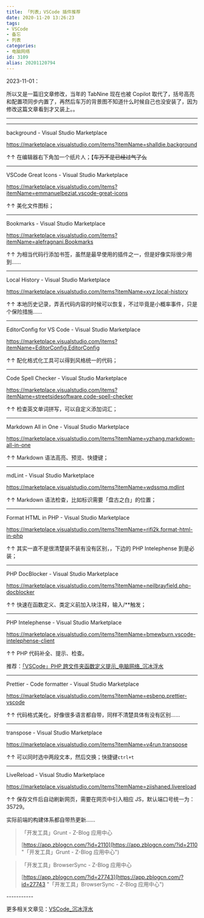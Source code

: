 ```yaml
---
title: 「列表」VSCode 插件推荐
date: 2020-11-20 13:26:23
tags:
- VSCode
- 备忘
- 列表
categories:
- 电脑网络
id: 3109
alias: 20201120794
---
```



2023-11-01：

所以又是一篇旧文章修改，当年的 TabNine 现在也被 Copilot 取代了，括号高亮和配置项同步内置了，再然后车万的背景图不知道什么时候自己也没安装了，因为修改这篇文章看到才又装上。。

----
----

background - Visual Studio Marketplace

https://marketplace.visualstudio.com/items?itemName=shalldie.background

↑↑ 在编辑器右下角加一个纸片人；【~~车万不是已经过气了么~~

----

VSCode Great Icons - Visual Studio Marketplace

https://marketplace.visualstudio.com/items?itemName=emmanuelbeziat.vscode-great-icons

↑↑ 美化文件图标；

----

Bookmarks - Visual Studio Marketplace

https://marketplace.visualstudio.com/items?itemName=alefragnani.Bookmarks

↑↑ 为相当代码行添加书签，虽然是最早使用的插件之一，但是好像实际很少用到……

----

Local History - Visual Studio Marketplace

https://marketplace.visualstudio.com/items?itemName=xyz.local-history

↑↑ 本地历史记录，弄丢代码内容的时候可以恢复，不过毕竟是小概率事件，只是个保险措施……

----

EditorConfig for VS Code - Visual Studio Marketplace

https://marketplace.visualstudio.com/items?itemName=EditorConfig.EditorConfig

↑↑ 配化格式化工具可以得到风格统一的代码；

----

Code Spell Checker - Visual Studio Marketplace

https://marketplace.visualstudio.com/items?itemName=streetsidesoftware.code-spell-checker


↑↑ 检查英文单词拼写，可以自定义添加词汇；

----

Markdown All in One - Visual Studio Marketplace

https://marketplace.visualstudio.com/items?itemName=yzhang.markdown-all-in-one

↑↑ Markdown 语法高亮、预览、快捷键；

----

mdLint - Visual Studio Marketplace

https://marketplace.visualstudio.com/items?itemName=wdssmq.mdlint

↑↑ Markdown 语法检查，比如标识需要「盘古之白」的位置；

----

Format HTML in PHP - Visual Studio Marketplace

https://marketplace.visualstudio.com/items?itemName=rifi2k.format-html-in-php

↑↑ 其实一直不是很清楚装不装有没有区别，，下边的 PHP Intelephense 到是必装；

----

PHP DocBlocker - Visual Studio Marketplace

https://marketplace.visualstudio.com/items?itemName=neilbrayfield.php-docblocker

↑↑ 快速在函数定义、类定义前加入块注释，输入/\*\*触发；

----

PHP Intelephense - Visual Studio Marketplace

https://marketplace.visualstudio.com/items?itemName=bmewburn.vscode-intelephense-client

↑↑ PHP 代码补全、提示、检查。

推荐：[「VSCode」PHP 跨文件夹函数定义提示\_电脑网络\_沉冰浮水](https://www.wdssmq.com/post/20200930532.html "「VSCode」PHP 跨文件夹函数定义提示\_电脑网络\_沉冰浮水")

----

Prettier - Code formatter - Visual Studio Marketplace

https://marketplace.visualstudio.com/items?itemName=esbenp.prettier-vscode

↑↑ 代码格式美化，好像很多语言都自带，同样不清楚具体有没有区别……

----

transpose - Visual Studio Marketplace

https://marketplace.visualstudio.com/items?itemName=v4run.transpose

↑↑ 可以同时选中两段文本，然后交换；快捷键`ctrl+t`

----

LiveReload - Visual Studio Marketplace

https://marketplace.visualstudio.com/items?itemName=ziishaned.livereload

↑↑ 保存文件后自动刷新网页，需要在网页中引入相应 JS，默认端口号统一为：35729。

实际前端的构建体系都自带热更新……

> 「开发工具」Grunt - Z-Blog 应用中心
>
> [https://app.zblogcn.com/?id=2110](https://app.zblogcn.com/?id=2110 "「开发工具」Grunt - Z-Blog 应用中心")


> 「开发工具」BrowserSync - Z-Blog 应用中心
>
> [https://app.zblogcn.com/?id=27743](https://app.zblogcn.com/?id=27743 "「开发工具」BrowserSync - Z-Blog 应用中心")


\-----------

更多相关文章见：[VSCode\_沉冰浮水](https://www.wdssmq.com/tag/VSCode/ "VSCode_沉冰浮水")

<!--3109-->
